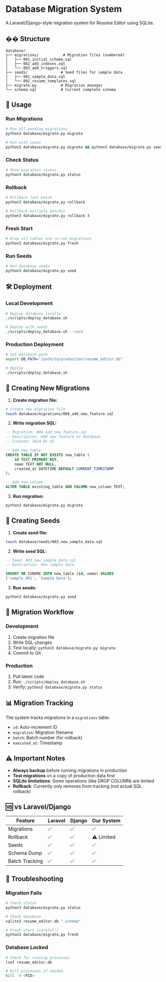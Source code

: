# Database Migration System

A Laravel/Django-style migration system for Resume Editor using SQLite.

## �� Structure

```
database/
├── migrations/           # Migration files (numbered)
│   ├── 001_initial_schema.sql
│   ├── 002_add_indexes.sql
│   └── 003_add_triggers.sql
├── seeds/               # Seed files for sample data
│   ├── 001_sample_data.sql
│   └── 002_resume_templates.sql
├── migrate.py           # Migration manager
└── schema.sql           # Current complete schema
```

## 🚀 Usage

### Run Migrations
```bash
# Run all pending migrations
python3 database/migrate.py migrate

# Run with seeds
python3 database/migrate.py migrate && python3 database/migrate.py seed
```

### Check Status
```bash
# Show migration status
python3 database/migrate.py status
```

### Rollback
```bash
# Rollback last batch
python3 database/migrate.py rollback

# Rollback multiple batches
python3 database/migrate.py rollback 3
```

### Fresh Start
```bash
# Drop all tables and re-run migrations
python3 database/migrate.py fresh
```

### Run Seeds
```bash
# Run database seeds
python3 database/migrate.py seed
```

## 🛠️ Deployment

### Local Development
```bash
# Deploy database locally
./scripts/deploy_database.sh

# Deploy with seeds
./scripts/deploy_database.sh --seed
```

### Production Deployment
```bash
# Set database path
export DB_PATH="/path/to/production/resume_editor.db"

# Deploy
./scripts/deploy_database.sh
```

## 📝 Creating New Migrations

1. **Create migration file:**
```bash
# Create new migration file
touch database/migrations/004_add_new_feature.sql
```

2. **Write migration SQL:**
```sql
-- Migration: 004_add_new_feature.sql
-- Description: Add new feature to database
-- Created: 2024-01-15

-- Add new table
CREATE TABLE IF NOT EXISTS new_table (
    id TEXT PRIMARY KEY,
    name TEXT NOT NULL,
    created_at DATETIME DEFAULT CURRENT_TIMESTAMP
);

-- Add new column
ALTER TABLE existing_table ADD COLUMN new_column TEXT;
```

3. **Run migration:**
```bash
python3 database/migrate.py migrate
```

## 🌱 Creating Seeds

1. **Create seed file:**
```bash
touch database/seeds/003_new_sample_data.sql
```

2. **Write seed SQL:**
```sql
-- Seed: 003_new_sample_data.sql
-- Description: New sample data

INSERT OR IGNORE INTO new_table (id, name) VALUES 
('sample_001', 'Sample Data');
```

3. **Run seeds:**
```bash
python3 database/migrate.py seed
```

## 🔄 Migration Workflow

### Development
1. Create migration file
2. Write SQL changes
3. Test locally: `python3 database/migrate.py migrate`
4. Commit to Git

### Production
1. Pull latest code
2. Run: `./scripts/deploy_database.sh`
3. Verify: `python3 database/migrate.py status`

## 📊 Migration Tracking

The system tracks migrations in a `migrations` table:
- `id`: Auto-increment ID
- `migration`: Migration filename
- `batch`: Batch number (for rollback)
- `executed_at`: Timestamp

## ⚠️ Important Notes

- **Always backup** before running migrations in production
- **Test migrations** on a copy of production data first
- **SQLite limitations**: Some operations (like DROP COLUMN) are limited
- **Rollback**: Currently only removes from tracking (not actual SQL rollback)

## 🆚 vs Laravel/Django

| Feature | Laravel | Django | Our System |
|---------|---------|--------|------------|
| Migrations | ✅ | ✅ | ✅ |
| Rollback | ✅ | ✅ | ⚠️ Limited |
| Seeds | ✅ | ✅ | ✅ |
| Schema Dump | ✅ | ✅ | ✅ |
| Batch Tracking | ✅ | ✅ | ✅ |

## 🔧 Troubleshooting

### Migration Fails
```bash
# Check status
python3 database/migrate.py status

# Check database
sqlite3 resume_editor.db ".schema"

# Fresh start (careful!)
python3 database/migrate.py fresh
```

### Database Locked
```bash
# Check for running processes
lsof resume_editor.db

# Kill processes if needed
kill -9 <PID>
```
